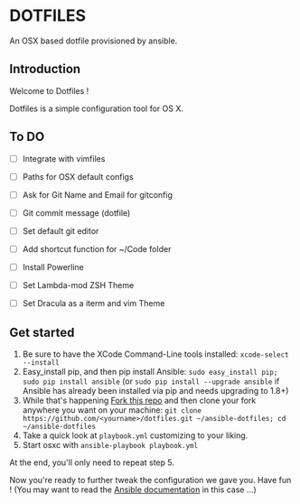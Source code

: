 DOTFILES
========

An OSX based dotfile provisioned by ansible.

## Introduction

Welcome to Dotfiles !

Dotfiles is a simple configuration tool for OS X.

## To DO

- [ ] Integrate with vimfiles
- [ ] Paths for OSX default configs
- [ ] Ask for Git Name and Email for gitconfig
- [ ] Git commit message (dotfile)
- [ ] Set default git editor
- [ ] Add shortcut function for ~/Code folder
- [ ] Install Powerline
- [ ] Set Lambda-mod ZSH Theme
- [ ] Set Dracula as a iterm and vim Theme


## Get started

1. Be sure to have the XCode Command-Line tools installed: `xcode-select --install`
2. Easy_install pip, and then pip install Ansible: `sudo easy_install pip; sudo pip install ansible` (or `sudo pip install --upgrade ansible` if Ansible has already been installed via pip and needs upgrading to 1.8+)
3. While that's happening [Fork this repo](https://github.com/pragmaticivan/dotfiles/fork) and then clone your fork anywhere you want on your machine: `git clone https://github.com/<yourname>/dotfiles.git ~/ansible-dotfiles; cd ~/ansible-dotfiles`
4. Take a quick look at `playbook.yml` customizing to your liking.
5. Start osxc with `ansible-playbook playbook.yml`

At the end, you'll only need to repeat step 5.

Now you're ready to further tweak the configuration we gave you. Have fun ! (You may want to read the [Ansible documentation](http://docs.ansible.com/index.html) in this case ...)
